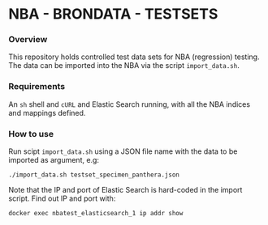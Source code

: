 # NBA - BRONDATA - TESTSETS

### Overview
This repository holds controlled test data sets for NBA (regression) testing. The data can be imported into the NBA via the script `import_data.sh`.

### Requirements
An `sh` shell and `cURL` and Elastic Search running, with all the NBA indices and mappings defined.

### How to use
Run scipt `import_data.sh` using a JSON file name with the data to be imported as argument, e.g:
    
    ./import_data.sh testset_specimen_panthera.json 

Note that the IP and port of Elastic Search is hard-coded in the import script. Find out IP and port with:

    docker exec nbatest_elasticsearch_1 ip addr show


